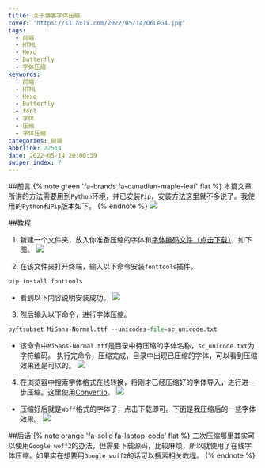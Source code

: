 ```yaml
---
title: 关于博客字体压缩
cover: 'https://s1.ax1x.com/2022/05/14/O6LeG4.jpg'
tags:
  - 前端
  - HTML
  - Hexo
  - Butterfly
  - 字体压缩
keywords:
  - 前端
  - HTML
  - Hexo
  - Butterfly
  - font
  - 字体
  - 压缩
  - 字体压缩
categories: 前端
abbrlink: 22514
date: 2022-05-14 20:00:39
swiper_index: 7
---
```


##前言
{% note green 'fa-brands fa-canadian-maple-leaf' flat %}
本篇文章所讲的方法需要用到`Python`环境，并已安装`Pip`，安装方法这里就不多说了。我使用的`Python`和`Pip`版本如下。
{% endnote %}
![](https://s1.ax1x.com/2022/05/14/O6OY7V.md.jpg)

##教程
1. 新建一个文件夹，放入你准备压缩的字体和[字体编码文件（点击下载）](https://wwm.lanzout.com/i3KWb04tn7ih)，如下图。
   ![](https://s1.ax1x.com/2022/05/14/O6jfOA.jpg)

2. 在该文件夹打开终端，输入以下命令安装`fonttools`插件。
```python
pip install fonttools 
```
* 看到以下内容说明安装成功。
  ![](https://s1.ax1x.com/2022/05/14/OcuC4S.jpg)

3. 然后输入以下命令，进行字体压缩。
```python
pyftsubset MiSans-Normal.ttf --unicodes-file=sc_unicode.txt
```
* 该命令中`MiSans-Normal.ttf`是目录中待压缩的字体名称，`sc_unicode.txt`为字符编码。 执行完命令，压缩完成，目录中出现已压缩的字体，可以看到压缩效果还是可以的。
  ![](https://s1.ax1x.com/2022/05/14/OcKWe1.jpg)

4. 在浏览器中搜索字体格式在线转换，将刚才已经压缩好的字体导入，进行进一步压缩。这里使用[Convertio](https://convertio.co/zh/ttf-woff/)。
   ![](https://s1.ax1x.com/2022/05/14/OcQsKJ.md.jpg)
* 压缩好后就是`Woff`格式的字体了，点击下载即可。下面是我压缩后的一些字体效果。
  ![](https://s1.ax1x.com/2022/05/14/Ocl7SU.md.jpg)

##后话
{% note orange 'fa-solid fa-laptop-code' flat %}
二次压缩那里其实可以使用`Google woff2`的办法，但需要下载源码，比较麻烦，所以就使用了在线字体压缩。如果实在想要用`Google woff2`的话可以搜索相关教程。
{% endnote %}